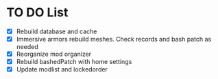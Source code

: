 # TO DO List

- [X] Rebuild database and cache
- [X] Immersive armors rebuild meshes. Check records and bash patch as needed
- [X] Reorganize mod organizer
- [X] Rebuild bashedPatch with home settings
- [X] Update modlist and lockedorder